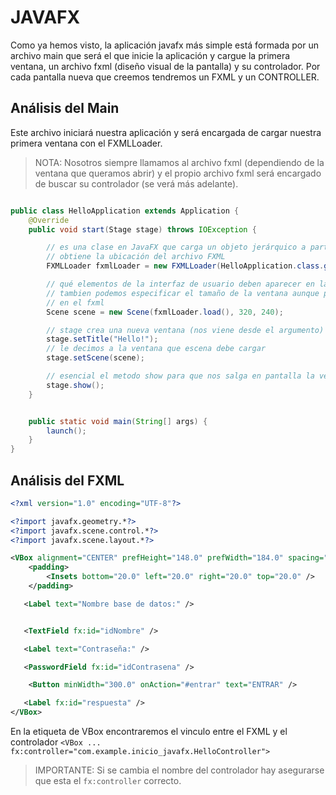 
# JAVAFX

Como ya hemos visto, la aplicación javafx más simple está formada por un archivo main que será el que inicie la aplicación y cargue la primera ventana, un archivo fxml (diseño visual de la pantalla) y su controlador. Por cada pantalla nueva que creemos tendremos un FXML y un CONTROLLER.

## Análisis del Main
Este archivo iniciará nuestra aplicación y será encargada de cargar nuestra primera ventana con el FXMLLoader.

> NOTA: Nosotros siempre llamamos al archivo fxml (dependiendo de la ventana que queramos abrir) y el propio archivo fxml será encargado de buscar su controlador (se verá más adelante).

```java

public class HelloApplication extends Application {
    @Override
    public void start(Stage stage) throws IOException {

        // es una clase en JavaFX que carga un objeto jerárquico a partir de un documento XML (FXML).
        // obtiene la ubicación del archivo FXML
        FXMLLoader fxmlLoader = new FXMLLoader(HelloApplication.class.getResource("hello-view.fxml"));

        // qué elementos de la interfaz de usuario deben aparecer en la ventana y cómo deben organizarse.
        // tambien podemos especificar el tamaño de la ventana aunque podemos suprimirlo y especificarlo
        // en el fxml
        Scene scene = new Scene(fxmlLoader.load(), 320, 240);

        // stage crea una nueva ventana (nos viene desde el argumento)
        stage.setTitle("Hello!");
        // le decimos a la ventana que escena debe cargar
        stage.setScene(scene);

        // esencial el metodo show para que nos salga en pantalla la ventana
        stage.show();
    }


    public static void main(String[] args) {
        launch();
    }
}

```

## Análisis del FXML

```xml
<?xml version="1.0" encoding="UTF-8"?>

<?import javafx.geometry.*?>
<?import javafx.scene.control.*?>
<?import javafx.scene.layout.*?>

<VBox alignment="CENTER" prefHeight="148.0" prefWidth="184.0" spacing="20.0" xmlns="http://javafx.com/javafx/11.0.14-internal" xmlns:fx="http://javafx.com/fxml/1" fx:controller="com.example.inicio_javafx.HelloController">
    <padding>
        <Insets bottom="20.0" left="20.0" right="20.0" top="20.0" />
    </padding>

   <Label text="Nombre base de datos:" />


   <TextField fx:id="idNombre" />

   <Label text="Contraseña:" />

   <PasswordField fx:id="idContrasena" />

    <Button minWidth="300.0" onAction="#entrar" text="ENTRAR" />

   <Label fx:id="respuesta" />
</VBox>


```

En la etiqueta de VBox encontraremos el vinculo entre el FXML y el controlador `<VBox ... fx:controller="com.example.inicio_javafx.HelloController">`

> IMPORTANTE: Si se cambia el nombre del controlador hay asegurarse que esta el `fx:controller` correcto.












